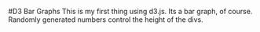 #D3 Bar Graphs
This is my first thing using d3.js. Its a bar graph, of course. Randomly generated numbers control the height of the divs. 
